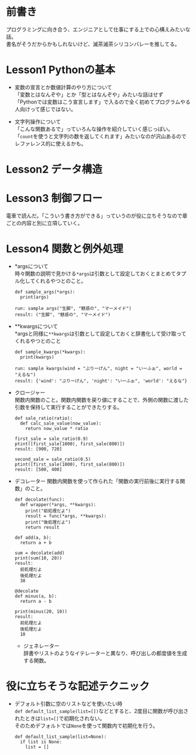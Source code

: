 # 前書き
プログラミングに向き合う、エンジニアとして仕事にする上での心構えみたいな話。  
書名がそうだからかもしれないけど、滅茶滅茶シリコンバレーを推してる。

# Lesson1 Pythonの基本
- 変数の宣言とか数値計算のやり方について  
「変数とはなんぞや」とか「型とはなんぞや」みたいな話はせず  
「Pythonでは変数はこう宣言します」で入るので全く初めてプログラムやる人向けって感じではない。

- 文字列操作について  
  「こんな関数あるで」っていろんな操作を紹介していく感じっぽい。  
  「`count`を使うと文字列の数を返してくれます」みたいなのが沢山あるのでレファレンス的に使えるかも。

# Lesson2 データ構造
# Lesson3 制御フロー
電車で読んだ。「こういう書き方ができる」っていうのが役に立ちそうなので章ごとの内容と別に立項していく。

# Lesson4 関数と例外処理
- *argsについて  
  時々関数の説明で見かける`*args`は引数として設定しておくとまとめてタプル化してくれるやつとのこと。
  ~~~
  def sample_args(*args):
    print(args)

  run: sample args("生脚", "魅惑の", "マーメイド")
  result: ("生脚", "魅惑の", "マーメイド")
  ~~~
  
- **kwargsについて  
  *argsと同様に`**kwargs`は引数として設定しておくと辞書化して受け取ってくれるやつとのこと
  ~~~
  def sample_kwargs(*kwargs):
    print(kwargs)

  run: sample kwargs(wind = "ぶりーげん", night = "いーふぉ", world = "えるな")
  result: {'wind': "ぶりーげん", 'night': "いーふぉ", 'world': "えるな"}
  ~~~

- クロージャー  
  関数内関数のこと。関数内関数を戻り値にすることで、外側の関数に渡した引数を保持して実行することができたりする。
  ~~~
  def sale_ratio(ratio):
    def calc_sale_value(now_value):
      return now_value * ratio

  first_sale = sale_ratio(0.9)
  ptint([first_sale(1000), first_sale(800)])
  result: [900, 720]

  second_sale = sale_ratio(0.5)
  ptint([first_sale(1000), first_sale(800)])
  result: [500, 400]
  ~~~

- デコレーター
  関数内関数を使って作られた「関数の実行前後に実行する関数」のこと。
  ~~~
  def decolate(func):
    def wrapper(*args, **kwargs):
      print("前処理だよ")
      result = func(*args, **kwargs):
      print("後処理だよ")
      return result

  def add(a, b):
    return a + b

  sum = decolate(add)
  print(sum(10, 20))
  result:
    前処理だよ
    後処理だよ
    30

  @decolate
  def minus(a, b):
    return a - b

  print(minus(20, 10))
  result:
    前処理だよ
    後処理だよ
    10
  ~~~

  - ジェネレーター  
    辞書やリストのようなイテレーターと異なり、呼び出しの都度値を生成する関数。

# 役に立ちそうな記述テクニック
- デフォルト引数に空のリストなどを使いたい時  
  `def default_list_sample(list=[])`などとすると、2度目に関数が呼び出されたときは`list=[]`で初期化されない。  
  そのためデフォルトでは`None`を使って関数内で初期化を行う。
  ~~~
  def default_list_sample(list=None):
    if list is None:
      list = []
  ~~~
